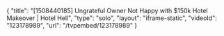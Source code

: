 {
    "title": "[1508440185] Ungrateful Owner Not Happy with $150k Hotel Makeover | Hotel Hell",
    "type": "solo",
    "layout": "iframe-static",
    "videoId": "123178989",
    "url": "\/tvpembed\/123178989"
}